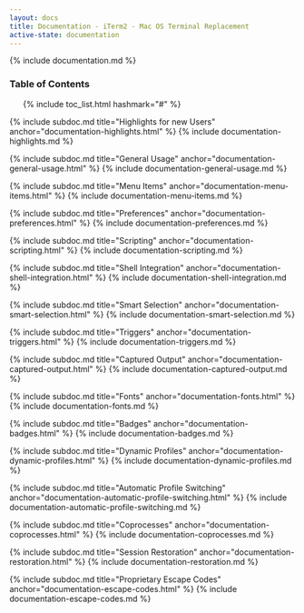 ```yaml
---
layout: docs
title: Documentation - iTerm2 - Mac OS Terminal Replacement
active-state: documentation
---
```

{% include documentation.md %}

### Table of Contents
<UL>
{% include toc_list.html hashmark="#" %}
</UL>

{% include subdoc.md title="Highlights for new Users" anchor="documentation-highlights.html" %}
{% include documentation-highlights.md %}

{% include subdoc.md title="General Usage" anchor="documentation-general-usage.html" %}
{% include documentation-general-usage.md %}

{% include subdoc.md title="Menu Items" anchor="documentation-menu-items.html" %}
{% include documentation-menu-items.md %}

{% include subdoc.md title="Preferences" anchor="documentation-preferences.html" %}
{% include documentation-preferences.md %}

{% include subdoc.md title="Scripting" anchor="documentation-scripting.html" %}
{% include documentation-scripting.md %}

{% include subdoc.md title="Shell Integration" anchor="documentation-shell-integration.html" %}
{% include documentation-shell-integration.md %}

{% include subdoc.md title="Smart Selection" anchor="documentation-smart-selection.html" %}
{% include documentation-smart-selection.md %}

{% include subdoc.md title="Triggers" anchor="documentation-triggers.html" %}
{% include documentation-triggers.md %}

{% include subdoc.md title="Captured Output" anchor="documentation-captured-output.html" %}
{% include documentation-captured-output.md %}

{% include subdoc.md title="Fonts" anchor="documentation-fonts.html" %}
{% include documentation-fonts.md %}

{% include subdoc.md title="Badges" anchor="documentation-badges.html" %}
{% include documentation-badges.md %}

{% include subdoc.md title="Dynamic Profiles" anchor="documentation-dynamic-profiles.html" %}
{% include documentation-dynamic-profiles.md %}

{% include subdoc.md title="Automatic Profile Switching" anchor="documentation-automatic-profile-switching.html" %}
{% include documentation-automatic-profile-switching.md %}

{% include subdoc.md title="Coprocesses" anchor="documentation-coprocesses.html" %}
{% include documentation-coprocesses.md %}

{% include subdoc.md title="Session Restoration" anchor="documentation-restoration.html" %}
{% include documentation-restoration.md %}

{% include subdoc.md title="Proprietary Escape Codes" anchor="documentation-escape-codes.html" %}
{% include documentation-escape-codes.md %}
